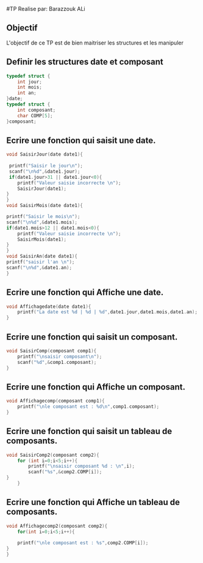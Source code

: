 #TP Realise par:
Barazzouk ALi
## Objectif 
  L'objectif de ce TP est de bien maitriser les structures et les manipuler
## Definir les structures date et composant
``` c
typedef struct {
	int jour;
	int mois;
	int an;
}date;
typedef struct {
	int composant;
	char COMP[5];
}composant;
```
## Ecrire une fonction qui saisit une date.
``` c
void SaisirJour(date date1){
 
 printf("Saisir le jour\n");
 scanf("\n%d",&date1.jour);
 if(date1.jour>31 || date1.jour<0){
	printf("Valeur saisie incorrecte \n");
	SaisirJour(date1);
}
}
void SaisirMois(date date1){

printf("Saisir le mois\n");
scanf("\n%d",&date1.mois);
if(date1.mois>12 || date1.mois<0){
	printf("Valeur saisie incorrecte \n");
	SaisirMois(date1);
}
}
void SaisirAn(date date1){
printf("saisir l'an \n");
scanf("\n%d",&date1.an);
}
```
## Ecrire une fonction qui Affiche une date.
``` c
void Affichagedate(date date1){
	printf("La date est %d | %d | %d",date1.jour,date1.mois,date1.an);
}
```
## Ecrire une fonction qui saisit un composant.
``` c
void SaisirComp(composant comp1){
	printf("\nsaisir composant\n");
	scanf("%d",&comp1.composant);
}
```
## Ecrire une fonction qui Affiche un composant.
``` c
void Affichagecomp(composant comp1){
	printf("\nle composant est : %d\n",comp1.composant);
}
```
## Ecrire une fonction qui saisit un tableau de composants.
``` c
void SaisirComp2(composant comp2){
	for (int i=0;i<5;i++){
		printf("\nsaisir composant %d : \n",i);
		scanf("%s",&comp2.COMP[i]);
}
	}
```
## Ecrire une fonction qui Affiche un tableau de composants.
``` c
void Affichagecomp2(composant comp2){
	for(int i=0;i<5;i++){
	
	printf("\nle composant est : %s",comp2.COMP[i]);
}
}
```
